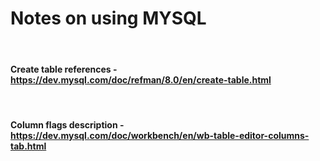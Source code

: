 # Notes on using MYSQL
<br>


#### Create table references - https://dev.mysql.com/doc/refman/8.0/en/create-table.html
<br>

#### Column flags description - https://dev.mysql.com/doc/workbench/en/wb-table-editor-columns-tab.html
